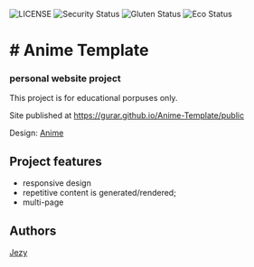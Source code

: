 ![LICENSE](https://img.shields.io/badge/license-MIT-blue.svg?style=flat-square)
![Security Status](https://img.shields.io/security-headers?label=Security&url=https%3A%2F%2Fgithub.com&style=flat-square)
![Gluten Status](https://img.shields.io/badge/Gluten-Free-green.svg)
![Eco Status](https://img.shields.io/badge/ECO-Friendly-green.svg)

# # Anime Template
### personal website project

This project is for educational porpuses only.

Site published at https://gurar.github.io/Anime-Template/public

Design: [Anime](https://preview.colorlib.com/theme/anime/)

## Project features
- responsive design
- repetitive content is generated/rendered;
- multi-page

## Authors
[Jezy](https://github.com/Gurar)
